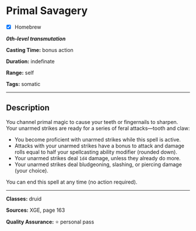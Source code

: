 # Primal Savagery

- [x] Homebrew

***0th-level transmutation***

**Casting Time:** bonus action

**Duration:** indefinate

**Range:** self

**Tags:** somatic

---

## Description
You channel primal magic to cause your teeth or fingernails to sharpen.
Your unarmed strikes are ready for a series of feral attacks&mdash;tooth and claw:
- You become proficient with unarmed strikes while this spell is active.
- Attacks with your unarmed strikes have a bonus to attack and damage rolls equal to half your spellcasting ability modifier (rounded down).
- Your unarmed strikes deal `1d4` damage, unless they already do more.
- Your unarmed strikes deal bludgeoning, slashing, or piercing damage (your choice).

You can end this spell at any time (no action required).

---

**Classes:** druid

**Sources:** XGE, page 163

**Quality Assurance:** :star: personal pass
